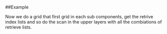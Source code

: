 
<!---
FrozenIsBool True
-->

##Example

Now we do a grid that first grid in each sub components, get the retrive index lists 
and so do the scan in the upper layers with all the combiations of retrieve lists.